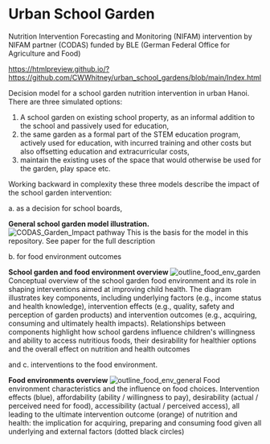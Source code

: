 # Urban School Garden 

Nutrition Intervention Forecasting and Monitoring (NIFAM) intervention by NIFAM partner (CODAS) funded by BLE (German Federal Office for Agriculture and Food)

https://htmlpreview.github.io/?https://github.com/CWWhitney/urban_school_gardens/blob/main/Index.html

Decision model for a school garden nutrition intervention in urban Hanoi. There are three simulated options: 
1. A school garden on existing school property, as an informal addition to the school and passively used for education, 
2. the same garden as a formal part of the STEM education program, actively used for education, with incurred training and other costs but also offsetting education and extracurricular costs,
3. maintain the existing uses of the space that would otherwise be used for the garden, play space etc. 

Working backward in complexity these three models describe the impact of the school garden intervention: 

a. as a decision for school boards, 

**General school garden model illustration.**
![CODAS_Garden_Impact pathway](https://github.com/CWWhitney/nifam_codas_school_garden/assets/19190662/65e3af17-bc53-4b58-8e00-3115925d928f)
This is the basis for the model in this repository. See paper for the full description

b. for food environment outcomes
 
**School garden and food environment overview**
![outline_food_env_garden](https://github.com/CWWhitney/nifam_codas_school_garden/assets/19190662/782db5d2-b48f-453b-a99f-e026da7c20ba)
Conceptual overview of the school garden food environment and its role in shaping interventions aimed at improving child health. The diagram illustrates key components, including underlying factors (e.g., income status and health knowledge), intervention effects (e.g., quality, safety and perception of garden products) and intervention outcomes (e.g., acquiring, consuming and ultimately health impacts). Relationships between components highlight how school gardens influence children's willingness and ability to access nutritious foods, their desirability for healthier options and the overall effect on nutrition and health outcomes

and c. interventions to the food environment.

**Food environments overview**
![outline_food_env_general](https://github.com/CWWhitney/nifam_codas_school_garden/assets/19190662/6275853f-beb2-4cf6-9772-24137fd27b6d)
Food environment characteristics and the influence on food choices. Intervention effects (blue), affordability (ability / willingness to pay), desirability (actual / perceived need for food), accessibility (actual / perceived access), all leading to the ultimate intervention outcome (orange) of nutrition and health: the implication for acquiring, preparing and consuming food given all underlying and external factors (dotted black circles)
